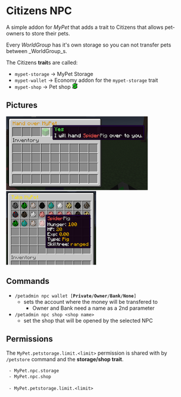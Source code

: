# Citizens NPC

A simple addon for _MyPet_ that adds a trait to Citizens that allows pet-owners to store their pets.

Every _WorldGroup_ has it's own storage so you can not transfer pets between _WorldGroup_s.

The Citizens **trait**s are called:

* `mypet-storage`  -&gt;  MyPet Storage
* `mypet-wallet`  -&gt;  Economy addon for the `mypet-storage` trait
* `mypet-shop`  -&gt;  Pet shop ![$](../.gitbook/assets/premium.gif)

## Pictures

![](../.gitbook/assets/handover.png) ![](../.gitbook/assets/take.png) 

## Commands

* `/petadmin npc wallet [`**`Private`**`/`**`Owner`**`/`**`Bank`**`/`**`None`**`]`
  * sets the account where the money will be transfered to
    * Owner and Bank need a name as a 2nd parameter
* `/petadmin npc shop <shop name>`
  * set the shop that will be opened by the selected NPC

## Permissions

The `MyPet.petstorage.limit.<limit>` permission is shared with by `/petstore` command and the **storage/shop trait**.

```text
 - MyPet.npc.storage
 - MyPet.npc.shop

 - MyPet.petstorage.limit.<limit>
```



